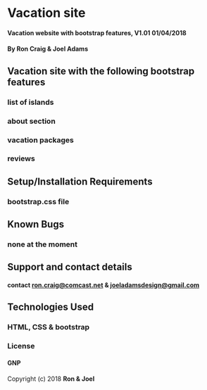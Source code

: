 # Vacation site

#### Vacation website with bootstrap features, V1.01 01/04/2018

#### By Ron Craig & Joel Adams

## Vacation site with the following bootstrap features
### list of islands
### about section
### vacation packages
### reviews

## Setup/Installation Requirements
### bootstrap.css file

## Known Bugs

### none at the moment

## Support and contact details

#### contact ron.craig@comcast.net & joeladamsdesign@gmail.com

## Technologies Used

### HTML, CSS & bootstrap

### License

#### GNP

Copyright (c) 2018 **Ron & Joel**
